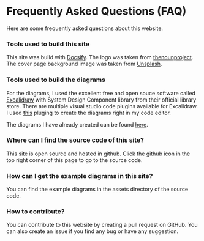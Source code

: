 # Frequently Asked Questions (FAQ)

Here are some frequently asked questions about this website.

### Tools used to build this site

This site was build with [Docsify](https://docsify.js.org/#/). The logo was taken from [thenounproject](https://thenounproject.com/icon/database-design-3783547/). The cover page background image was taken from [Unsplash](https://unsplash.com/photos/wusOJ-2uY6w).

### Tools used to build the diagrams

For the diagrams, I used the excellent free and open souce software called [Excalidraw](https://excalidraw.com/) with System Design Component library from their official library store. There are multiple visual studio code plugins available for Excalidraw. I used [this](https://marketplace.visualstudio.com/items?itemName=pomdtr.excalidraw-editor) pluging to create the diagrams right in my code editor.

The diagrams I have already created can be found [here](https://github.com/milon/system-design/tree/master/excalidraw-diagram).

### Where can I find the source code of this site?

This site is open source and hosted in github. Click the github icon in the top right corner of this page to go to the source code.

### How can I get the example diagrams in this site?

You can find the example diagrams in the assets directory of the source code.

### How to contribute?

You can contribute to this website by creating a pull request on GitHub. You can also create an issue if you find any bug or have any suggestion.
